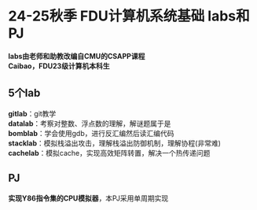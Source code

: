 # 24-25秋季 FDU计算机系统基础 labs和PJ  
**labs由老师和助教改编自CMU的CSAPP课程**  
**Caibao，FDU23级计算机本科生**  
## 5个lab  
**gitlab**：git教学  
**datalab**：考察对整数、浮点数的理解，解谜题属于是  
**bomblab**：学会使用gdb，进行反汇编然后读汇编代码  
**stacklab**：模拟栈溢出攻击，理解栈溢出防御机制，理解协程(非常难)  
**cachelab**：模拟cache，实现高效矩阵转置，解决一个热传递问题  
## PJ  
**实现Y86指令集的CPU模拟器**，本PJ采用单周期实现
